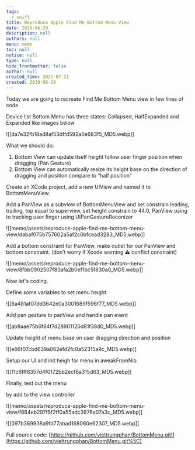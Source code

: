 ```yaml
---
tags: 
  - swift
title: Reproduce Apple Find Me Bottom Menu View
date: 2019-06-29
description: null
authors: null
menu: memo
toc: null
notice: null
type: null
hide_frontmatter: false
author: null
created_time: 2021-07-21
created: 2019-06-29
---
```


Today we are going to recreate Find Me Bottom Menu view in few lines of code.

Device list Bottom Menu has three states: Collapsed, HalfExpanded and Expanded like images below

![[da7e32fb18ad8af53dffd592a0e683f5_MD5.webp]]

What we should do:

1. Bottom View can update itself height follow user finger position when dragging (Pan Gesture)
1. Bottom View can automatically resize its height base on the direction of dragging and position compare to “half position”

Create an XCode project, add a new UIView and named it to BottomMenuView.

Add a PanView as a subview of BottomMenuView and set constrain leading, trailing, top equal to superview, set height constrain to 44.0, PanView using to tracking user finger using UIPanGestureReconizer

![[memo/assets/reproduce-apple-find-me-bottom-menu-view/dabaf075b757602a5af2c6bfcead3283_MD5.webp]]

Add a bottom constraint for PanView, make outlet for our PanView and bottom constraint. (don’t worry if Xcode warning ⚠️ conflict constraint)

![[memo/assets/reproduce-apple-find-me-bottom-menu-view/8fbb0902507f83afa2b0ef1bc5f830a0_MD5.webp]]


Now let's coding.

Define some variables to set menu height

![[8a481af07dd3642e0a3001689f596f77_MD5.webp]]


Add pan gesture to panView and handle pan event

![[ab8aae75b6f84f7d28901126d81f38d0_MD5.webp]]


Update height of menu base on user dragging direction and position

![[e66f07cbd639a062efd2fc0a52315a9c_MD5.webp]]


Setup our UI and init heigh for menu in aweakFromNib

![[11c6fff8357d4f0172bb2ecf6a315d63_MD5.webp]]


Finally, test out the menu

 by add to the view controller

![[memo/assets/reproduce-apple-find-me-bottom-menu-view/f864eb297f5f2ff0a55adc3876a07a3c_MD5.webp]]

![[097b369938a9fd77abad168060e62307_MD5.webp]]


Full source code:
[https://github.com/viettrungphan/BottomMenu.git\](https://github.com/viettrungphan/BottomMenu.git%5C)

